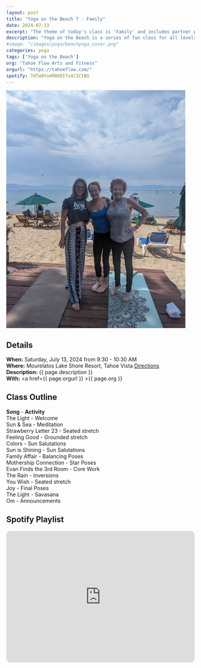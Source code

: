 ```yaml
---
layout: post
title: "Yoga on the Beach 7 - Family"
date: 2024-07-13
excerpt: "The theme of today's class is 'Family' and includes partner poses and glances to build connection to one another."
description: "Yoga on the Beach is a series of fun class for all levels and ages with flowing poses and breathwork to build stability, flexibility, and mindfulness. These classes will follow an arc of opening awareness, warm-up stretch, balancing poses, inversions, grounding poses, and relaxation." 
#image: "/images/yoga/beachyoga_cover.png" 
categories: yoga
tags: ['Yoga on the Beach']
org: "Tahoe Flow Arts and Fitness"
orgurl: "https://tahoeflow.com/"
spotify: 7dTw8Yo4RNVDIfz4lICtBS
---
```


<img src="/images/yoga/britt.png" alt="brittnay and mom" width="95%"/>

## Details

**When:** Saturday, July 13, 2024 from 9:30 - 10:30 AM   
**Where:** Mourelatos Lake Shore Resort, Tahoe Vista [Directions](https://www.google.com/maps/dir//6834+N+Lake+Blvd,+Tahoe+Vista,+CA+96148/@39.239939,-120.1344659,12z/data=!4m8!4m7!1m0!1m5!1m1!1s0x809964b0ff6493a3:0x7579cace84dcb8f8!2m2!1d-120.052065!2d39.239968?entry=ttu)   
**Description:** {{ page.description }}      
**With:** <a href={{ page.orgurl }} >{{ page.org }}</a>

## Class Outline

**Song** - **Activity**      
The Light - Welcome   
Sun & Sea - Meditation   
Strawberry Letter 23 - Seated stretch     
Feeling Good - Grounded stretch     
Colors - Sun Salutations      
Sun is Shining - Sun Salutations       
Family Affair - Balancing Poses   
Mothership Connection - Star Poses   
Evan Finds the 3rd Room - Core Work   
The Rain - Inversions   
You Wish - Seated stretch           
Joy - Final Poses   
The Light - Savasana          
Om - Announcements      


## Spotify Playlist

<iframe style="border-radius:12px" src="https://open.spotify.com/embed/playlist/{{ page.spotify }}?utm_source=generator" width="100%" height="352" frameBorder="0" allowfullscreen="" allow="autoplay; clipboard-write; encrypted-media; fullscreen; picture-in-picture" loading="lazy"></iframe>  



